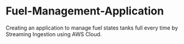 # Fuel-Management-Application
Creating an application to manage fuel states tanks full every time by Streaming Ingestion using AWS Cloud. 
